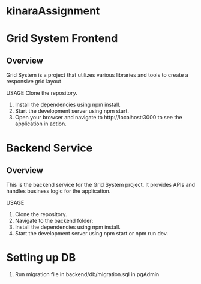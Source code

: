 # kinaraAssignment


# Grid System Frontend

## Overview

Grid System is a project that utilizes various libraries and tools to create a responsive grid layout

USAGE
Clone the repository.
1) Install the dependencies using npm install.
2) Start the development server using npm start.
3) Open your browser and navigate to http://localhost:3000 to see the application in action.


# Backend Service

## Overview
This is the backend service for the Grid System project. It provides APIs and handles business logic for the application.


USAGE

1) Clone the repository.
2) Navigate to the backend folder:
3) Install the dependencies using npm install.
4) Start the development server using npm start or npm run dev.

# Setting up DB

1) Run migration file in backend/db/migration.sql in pgAdmin
